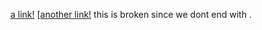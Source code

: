 [a link!](https://something.com)
[[another link!](some-pagehtml)
this is broken since we dont end with []().